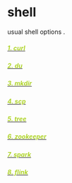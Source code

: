 # shell
usual shell options .

##### [<font color=#afd429><font color=#afd429><font color=#afd429><font color=#afd429><font color=#afd429><font color=#afd429>1. curl](https://github.com/scutuyu/shell/blob/master/curl "Title")

##### [<font color=#afd429><font color=#afd429><font color=#afd429><font color=#afd429><font color=#afd429>2. du](https://github.com/scutuyu/shell/blob/master/du)
##### [<font color=#afd429><font color=#afd429><font color=#afd429><font color=#afd429>3. mkdir](https://github.com/scutuyu/shell/blob/master/mkdir)
##### [<font color=#afd429><font color=#afd429><font color=#afd429>4. scp](https://github.com/scutuyu/shell/blob/master/scp)
##### [<font color=#afd429><font color=#afd429>5. tree](https://github.com/scutuyu/shell/blob/master/tree)
##### [<font color=#afd429>6. zookeeper](https://github.com/scutuyu/shell/blob/master/zookeeper)
##### [<font color=#afd429>7. spark](https://github.com/scutuyu/shell/blob/master/spark)
##### [<font color=#afd429>8. flink](https://github.com/scutuyu/shell/blob/master/flink)
